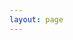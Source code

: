 ```yaml
---
layout: page
---
```

<script setup>
import Block from './components/block/index.vue'
</script>
<Block />